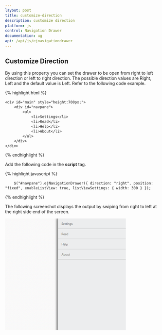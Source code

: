 ```yaml
---
layout: post
title: customize-direction
description: customize direction
platform: js
control: Navigation Drawer
documentation: ug
api: /api/js/ejnavigationdrawer
---
```


## Customize Direction

By using this property you can set the drawer to be open from right to left direction or left to right direction. The possible direction values are Right, Left and the default value is Left. Refer to the following code example.

{% highlight html %}

    <div id="main" style="height:700px;">
        <div id="navpane">
            <ul>
                <li>Settings</li>
                <li>Read</li>
                <li>Help</li>
                <li>About</li>
            </ul>
        </div>
    </div>

{% endhighlight %}

Add the following code in the **script** tag.

{% highlight javascript %}
    
        $("#navpane").ejNavigationDrawer({ direction: "right", position: "fixed", enableListView: true, listViewSettings: { width: 300 } });

{% endhighlight %}


The following screenshot displays the output by swiping from right to left at the right side end of the screen.

![](customize-direction_images\customize-direction_img1.png)

